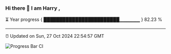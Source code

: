 ### Hi there 👋 I am Harry , 

⏳ Year progress { ████████████████████████▁▁▁▁▁▁ } 82.23 %

---

⏰ Updated on Sun, 27 Oct 2024 22:54:57 GMT

![Progress Bar CI](https://github.com/duykhang68/duykhang68/workflows/Progress%20Bar%20CI/badge.svg)
